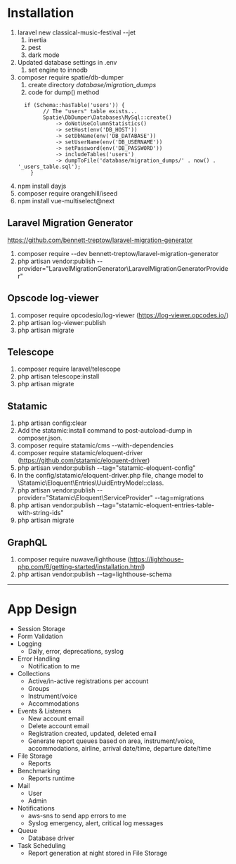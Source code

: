 # Installation
1. laravel new classical-music-festival --jet
    1. inertia
    2. pest
    3. dark mode
2. Updated database settings in .env
    1. set engine to innodb
3. composer require spatie/db-dumper
    1. create directory *database/migration_dumps*
    2. code for dump() method
    ```
      if (Schema::hasTable('users')) {
            // The "users" table exists...
            Spatie\DbDumper\Databases\MySql::create()
                -> doNotUseColumnStatistics()
                -> setHost(env('DB_HOST'))
                -> setDbName(env('DB_DATABASE'))
                -> setUserName(env('DB_USERNAME'))
                -> setPassword(env('DB_PASSWORD'))
                -> includeTables('users')
                -> dumpToFile('database/migration_dumps/' . now() . '_users_table.sql');
        }
      ```
4. npm install dayjs
5. composer require orangehill/iseed
6. npm install vue-multiselect@next
## Laravel Migration Generator
https://github.com/bennett-treptow/laravel-migration-generator
1. composer require --dev bennett-treptow/laravel-migration-generator
2. php artisan vendor:publish --provider="LaravelMigrationGenerator\LaravelMigrationGeneratorProvider"
## Opscode log-viewer
1. composer require opcodesio/log-viewer (https://log-viewer.opcodes.io/)
2. php artisan log-viewer:publish
3. php artisan migrate
## Telescope
1. composer require laravel/telescope
2. php artisan telescope:install
3. php artisan migrate
## Statamic
1. php artisan config:clear
2. Add the statamic:install command to post-autoload-dump in composer.json.
3. composer require statamic/cms --with-dependencies
4. composer require statamic/eloquent-driver (https://github.com/statamic/eloquent-driver)
5. php artisan vendor:publish --tag="statamic-eloquent-config"
6. In the config/statamic/eloquent-driver.php file, change model to \Statamic\Eloquent\Entries\UuidEntryModel::class.
7. php artisan vendor:publish --provider="Statamic\Eloquent\ServiceProvider" --tag=migrations
8. php artisan vendor:publish --tag="statamic-eloquent-entries-table-with-string-ids"
9. php artisan migrate
## GraphQL
1. composer require nuwave/lighthouse (https://lighthouse-php.com/6/getting-started/installation.html)
2. php artisan vendor:publish --tag=lighthouse-schema
---
# App Design
* Session Storage
* Form Validation
* Logging
    * Daily, error, deprecations, syslog
* Error Handling
    * Notification to me
* Collections
    * Active/in-active registrations per account
    * Groups
    * Instrument/voice
    * Accommodations
* Events & Listeners
    * New account email
    * Delete account email
    * Registration created, updated, deleted email
    * Generate report queues based on area, instrument/voice, accommodations, airline, arrival date/time, departure date/time
* File Storage
    * Reports
* Benchmarking
    * Reports runtime
* Mail
    * User
    * Admin
* Notifications
    * aws-sns to send app errors to me
    * Syslog emergency, alert, critical log messages
* Queue
    * Database driver
* Task Scheduling
    * Report generation at night stored in File Storage
